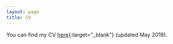 ```yaml
---
layout: page
title: CV
---
```


You can find my CV [here](/pdfs/cv_may2019.pdf){:target="_blank"} (updated May 2019).